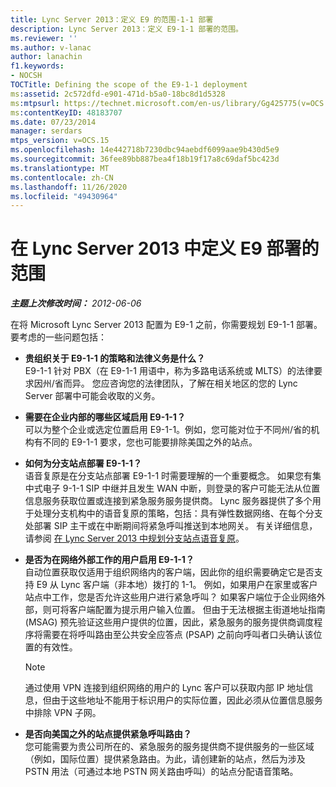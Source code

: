 ```yaml
---
title: Lync Server 2013：定义 E9 的范围-1-1 部署
description: Lync Server 2013：定义 E9-1-1 部署的范围。
ms.reviewer: ''
ms.author: v-lanac
author: lanachin
f1.keywords:
- NOCSH
TOCTitle: Defining the scope of the E9-1-1 deployment
ms:assetid: 2c572dfd-e901-471d-b5a0-18bc8d1d5328
ms:mtpsurl: https://technet.microsoft.com/en-us/library/Gg425775(v=OCS.15)
ms:contentKeyID: 48183707
ms.date: 07/23/2014
manager: serdars
mtps_version: v=OCS.15
ms.openlocfilehash: 14e442718b7230dbc94aebdf6099aae9b430d5e9
ms.sourcegitcommit: 36fee89bb887bea4f18b19f17a8c69daf5bc423d
ms.translationtype: MT
ms.contentlocale: zh-CN
ms.lasthandoff: 11/26/2020
ms.locfileid: "49430964"
---
```

# <a name="defining-the-scope-of-the-e9-1-1-deployment-in-lync-server-2013"></a>在 Lync Server 2013 中定义 E9 部署的范围

<div data-xmlns="http://www.w3.org/1999/xhtml">

<div class="topic" data-xmlns="http://www.w3.org/1999/xhtml" data-msxsl="urn:schemas-microsoft-com:xslt" data-cs="https://msdn.microsoft.com/">

<div data-asp="https://msdn2.microsoft.com/asp">



</div>

<div id="mainSection">

<div id="mainBody">

<span> </span>

_**主题上次修改时间：** 2012-06-06_

在将 Microsoft Lync Server 2013 配置为 E9-1 之前，你需要规划 E9-1-1 部署。 要考虑的一些问题包括：

  - **贵组织关于 E9-1-1 的策略和法律义务是什么？**  
    E9-1-1 针对 PBX（在 E9-1-1 用语中，称为多路电话系统或 MLTS）的法律要求因州/省而异。 您应咨询您的法律团队，了解在相关地区的您的 Lync Server 部署中可能会收取的义务。

<!-- end list -->

  - **需要在企业内部的哪些区域启用 E9-1-1？**  
    可以为整个企业或选定位置启用 E9-1-1。例如，您可能对位于不同州/省的机构有不同的 E9-1-1 要求，您也可能要排除美国之外的站点。

<!-- end list -->

  - **如何为分支站点部署 E9-1-1？**  
    语音复原是在分支站点部署 E9-1-1 时需要理解的一个重要概念。 如果您有集中式电子 9-1-1 SIP 中继并且发生 WAN 中断，则登录的客户可能无法从位置信息服务获取位置或连接到紧急服务服务提供商。 Lync 服务器提供了多个用于处理分支机构中的语音复原的策略，包括：具有弹性数据网络、在每个分支处部署 SIP 主干或在中断期间将紧急呼叫推送到本地网关。 有关详细信息，请参阅 [在 Lync Server 2013 中规划分支站点语音复原](lync-server-2013-planning-for-branch-site-voice-resiliency.md)。

<!-- end list -->

  - **是否为在网络外部工作的用户启用 E9-1-1？**  
    自动位置获取仅适用于组织网络内的客户端，因此你的组织需要确定它是否支持 E9 从 Lync 客户端（非本地）拨打的 1-1。 例如，如果用户在家里或客户站点中工作，您是否允许这些用户进行紧急呼叫？ 如果客户端位于企业网络外部，则可将客户端配置为提示用户输入位置。 但由于无法根据主街道地址指南 (MSAG) 预先验证这些用户提供的位置，因此，紧急服务的服务提供商调度程序将需要在将呼叫路由至公共安全应答点 (PSAP) 之前向呼叫者口头确认该位置的有效性。
    
    <div>
    

    > [!NOTE]  
    > 通过使用 VPN 连接到组织网络的用户的 Lync 客户可以获取内部 IP 地址信息，但由于这些地址不能用于标识用户的实际位置，因此必须从位置信息服务中排除 VPN 子网。

    
    </div>

<!-- end list -->

  - **是否向美国之外的站点提供紧急呼叫路由？**  
    您可能需要为贵公司所在的、紧急服务的服务提供商不提供服务的一些区域（例如，国际位置）提供紧急路由。为此，请创建新的站点，然后为涉及 PSTN 用法（可通过本地 PSTN 网关路由呼叫）的站点分配语音策略。

</div>

<span> </span>

</div>

</div>

</div>

